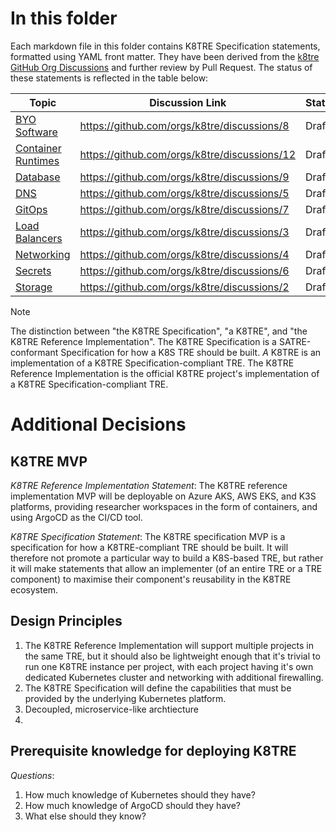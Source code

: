 # In this folder

Each markdown file in this folder contains K8TRE Specification statements, formatted using YAML front matter. They have been derived from the [k8tre GitHub Org Discussions](https://github.com/orgs/k8tre/discussions) and further review by Pull Request. The status of these statements is reflected in the table below:

| Topic                                       | Discussion Link                              | Status |
|---------------------------------------------|----------------------------------------------|--------|
| [BYO Software](./byosoftware.md)            | https://github.com/orgs/k8tre/discussions/8  | Draft  |
| [Container Runtimes](./containerruntimes.md)| https://github.com/orgs/k8tre/discussions/12 | Draft  |
| [Database](./database.md)                   | https://github.com/orgs/k8tre/discussions/9  | Draft  |
| [DNS](./dns.md)                             | https://github.com/orgs/k8tre/discussions/5  | Draft  |
| [GitOps](./gitops.md)                       | https://github.com/orgs/k8tre/discussions/7  | Draft  |
| [Load Balancers](./loadbalancers.md)        | https://github.com/orgs/k8tre/discussions/3  | Draft  |
| [Networking](./networking.md)               | https://github.com/orgs/k8tre/discussions/4  | Draft  |
| [Secrets](./secrets.md)                     | https://github.com/orgs/k8tre/discussions/6  | Draft  |
| [Storage](./storage.md)                     | https://github.com/orgs/k8tre/discussions/2  | Draft  |


> [!NOTE]  
> The distinction between "the K8TRE Specification", "a K8TRE", and "the K8TRE Reference Implementation".
> The K8TRE Specification is a SATRE-conformant Specification for how a K8S TRE should be built. *A* K8TRE is an implementation of a K8TRE Specification-compliant TRE. The K8TRE Reference Implementation is the official K8TRE project's implementation of a K8TRE Specification-compliant TRE.

# Additional Decisions
## K8TRE MVP

*K8TRE Reference Implementation Statement*: The K8TRE reference implementation MVP will be deployable on Azure AKS, AWS EKS, and K3S platforms, providing researcher workspaces in the form of containers, and using ArgoCD as the CI/CD tool.

*K8TRE Specification Statement*: The K8TRE specification MVP is a specification for how a K8TRE-compliant TRE should be built. It will therefore not promote a particular way to build a K8S-based TRE, but rather it will make statements that allow an implementer (of an entire TRE or a TRE component) to maximise their component's reusability in the K8TRE ecosystem.

## Design Principles

1. The K8TRE Reference Implementation will support multiple projects in the same TRE, but it should also be lightweight enough that it's trivial to run one K8TRE instance per project, with each project having it's own dedicated Kubernetes cluster and networking with additional firewalling.
2. The K8TRE Specification will define the capabilities that must be provided by the underlying Kubernetes platform.
3. Decoupled, microservice-like archtiecture
4. 

## Prerequisite knowledge for deploying K8TRE

*Questions*: 
1. How much knowledge of Kubernetes should they have?
2. How much knowledge of ArgoCD should they have?
3. What else should they know?
